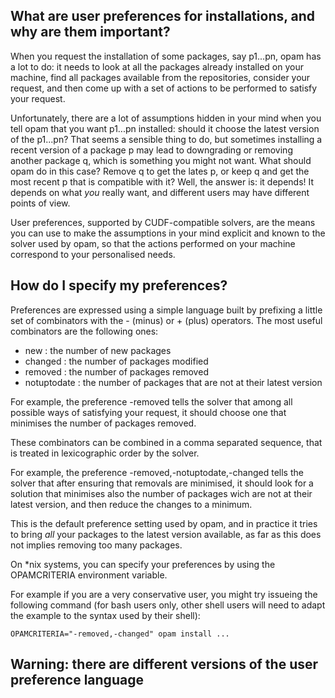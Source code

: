 ## What are user preferences for installations, and why are them important?
When you request the installation of some packages, say p1...pn, opam has a lot to do: it needs to look at all the packages already installed on your machine, find all packages available from the repositories, consider your request, and then come up with a set of actions to be performed to satisfy your request.

Unfortunately, there are a lot of assumptions hidden in your mind when you tell opam that you want p1...pn installed: should it choose the latest version of the p1...pn? That seems a sensible thing to do, but sometimes installing a recent version of a package p may lead to downgrading or removing another package q, which is something you might not want. What should opam do in this case? Remove q to get the lates p, or keep q and get the most recent p that is compatible with it?
Well, the answer is: it depends! It depends on what _you_ really want, and different users may have different points of view.

User preferences, supported by CUDF-compatible solvers, are the means you can use to make the assumptions in your mind explicit and known to the solver used by opam, so that the actions performed on your machine correspond to your personalised needs.

## How do I specify my preferences?

Preferences are expressed using a simple language built by prefixing a little set of combinators with the - (minus) or + (plus) operators. The most useful combinators are the following ones:

* new  : the number of new packages
* changed : the number of packages modified
* removed : the number of packages removed
* notuptodate : the number of packages that are not at their latest version

For example, the preference  -removed  tells the solver that among all possible ways of satisfying your request, it should choose one that minimises the number of packages removed.

These combinators can be combined in a comma separated sequence, that is treated in lexicographic order by the solver.

For example, the preference  -removed,-notuptodate,-changed  tells the solver that after ensuring that removals are minimised, it should look for a solution that minimises also the number of packages wich are not at their latest version, and then reduce the changes to a minimum.

This is the default preference setting used by opam, and in practice it tries to bring _all_ your packages to the latest version available, as far as this does not implies removing too many packages.

On *nix systems, you can specify your preferences by using the OPAMCRITERIA environment variable.

For example if you are a very conservative user, you might try issueing the following command (for bash users only, other shell users will need to adapt the example to the syntax used by their shell):

`OPAMCRITERIA="-removed,-changed" opam install ... `

## Warning: there are different versions of the user preference language